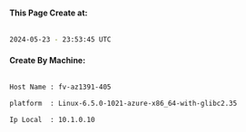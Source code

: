 
   
#### This Page Create at:

```bash

2024-05-23 - 23:53:45 UTC

```

#### Create By Machine:

```bash

Host Name : fv-az1391-405

platform  : Linux-6.5.0-1021-azure-x86_64-with-glibc2.35

Ip Local  : 10.1.0.10

```

